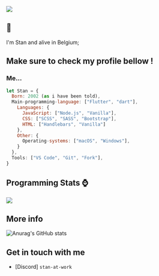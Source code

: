 ![](https://komarev.com/ghpvc/?username=stan-at-work)

<h2>👋</h2>
<p>I'm Stan and alive in Belgium;</p>

<h2>Make sure to check my profile bellow !</h2>

<h3>Me...</h3>

```javascript
let Stan = {
  Born: 2002 (as i have been told),
  Main-programming-language: ["Flutter", "dart"],
    Languages: {
      JavaScript: ["Node.js", "Vanilla"],
      CSS: ["SCSS", "SASS", "Bootstrap"],
      HTML: ["Handlebars", "Vanilla"]
    },
    Other: {
      Operating-systems: ["macOS", "Windows"],
    }
  },
  Tools: ["VS Code", "Git", "Fork"],
}
```

## Programming Stats ⌚
<a href="https://github.com/anuraghazra/github-readme-stats">
  <img align="center" src="https://github-readme-stats.vercel.app/api/wakatime?username=@stan_at_work&compact=True"/>
</a>


<h2>More info</h2>

![Anurag's GitHub stats](https://github-readme-stats.vercel.app/api?username=stan-at-work&show_icons=true)


## Get in touch with me

- [Discord] `stan-at-work`
